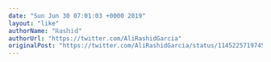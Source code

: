 ```yaml
---
date: "Sun Jun 30 07:01:03 +0000 2019"
layout: "like"
authorName: "ℝ𝕒𝕤𝕙𝕚𝕕"
authorUrl: "https://twitter.com/AliRashidGarcia"
originalPost: "https://twitter.com/AliRashidGarcia/status/1145225719745851392"
---
```

